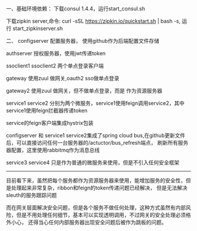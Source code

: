 一、基础环境依赖：
下载consul 1.4.4，运行start_consul.sh

下载zipkin server,命令:  curl -sSL https://zipkin.io/quickstart.sh | bash -s,
运行 start_zipkinserver.sh

二、
configserver  配置服务器， 使用github作为后端配置文件存储

authserver  授权服务器，使用jwt传递token

ssoclient1  ssoclient2  两个单点登录客户端

gateway  使用zuul 做网关,oauth2 sso做单点登录

gateway2  使用zuul 做网关，但不做单点登录，而是 作为资源服务器

service1  service2  分别为两个微服务，service1使用feign调用service2，其中service1使用feign拦截器传递token

service的feign客户端集成hystrix包装
 
configserver  和 service1  service2集成了spring cloud bus,在github更新文件后，可以直接访问任何一台服务器的/actuctor/bus_refresh端点，
刷新所有服务器配置，这里使用rabbitmq作为消息总线

service3   service4  只是作为普通的微服务来使用，但是不引入任何安全框架


-----------------------------------------------------------------------------------------------------------------------
目前看下来，虽然把每个服务都作为资源服务器来使用，能增加服务的安全性，但是处理起来非常复杂，ribbon和feign的token传递问题已经解决，
但是无法解决sleuth的服务跟踪问题 

而在网关层面解决安全问题，但是各个服务不做任何处理，这种方式虽然有内部风险，但是不用处理任何细节，基本可以实现透明调用，不过网关的安全处理必须格外小心，
还得当心任何内部服务器出现安全问题后被作为跳板的问题。



